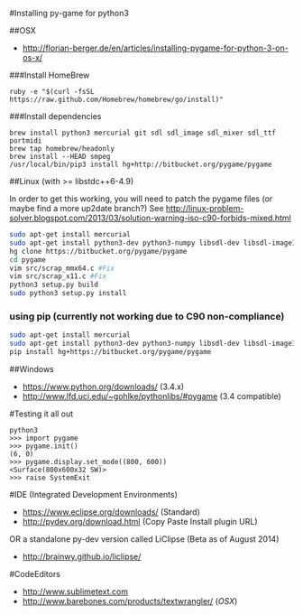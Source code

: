 #Installing py-game for python3

##OSX

* http://florian-berger.de/en/articles/installing-pygame-for-python-3-on-os-x/

###Install HomeBrew

```
ruby -e "$(curl -fsSL https://raw.github.com/Homebrew/homebrew/go/install)"
```

###Install dependencies

```
brew install python3 mercurial git sdl sdl_image sdl_mixer sdl_ttf portmidi
brew tap homebrew/headonly
brew install --HEAD smpeg
/usr/local/bin/pip3 install hg+http://bitbucket.org/pygame/pygame
```


##Linux (with >= libstdc++6-4.9)

In order to get this working, you will need to patch the pygame files (or maybe find a more up2date branch?)
See http://linux-problem-solver.blogspot.com/2013/03/solution-warning-iso-c90-forbids-mixed.html

```bash
sudo apt-get install mercurial
sudo apt-get install python3-dev python3-numpy libsdl-dev libsdl-image1.2-dev libsdl-mixer1.2-dev libsdl-ttf2.0-dev libsmpeg-dev libportmidi-dev libavformat-dev libswscale-dev libjpeg-dev libfreetype6-dev
hg clone https://bitbucket.org/pygame/pygame
cd pygame
vim src/scrap_mmx64.c #Fix
vim src/scrap_x11.c #Fix
python3 setup.py build
sudo python3 setup.py install
```

### using pip (currently not working due to C90 non-compliance)
```bash
sudo apt-get install mercurial
sudo apt-get install python3-dev python3-numpy libsdl-dev libsdl-image1.2-dev libsdl-mixer1.2-dev libsdl-ttf2.0-dev libsmpeg-dev libportmidi-dev libavformat-dev libswscale-dev libjpeg-dev libfreetype6-dev
pip install hg+https://bitbucket.org/pygame/pygame
```


##Windows

* https://www.python.org/downloads/ (3.4.x)
* http://www.lfd.uci.edu/~gohlke/pythonlibs/#pygame (3.4 compatible)

#Testing it all out

```
python3
>>> import pygame
>>> pygame.init()
(6, 0)
>>> pygame.display.set_mode((800, 600))
<Surface(800x600x32 SW)>
>>> raise SystemExit
```

#IDE (Integrated Development Environments)

* https://www.eclipse.org/downloads/ (Standard)
* http://pydev.org/download.html (Copy Paste Install plugin URL)

OR a standalone py-dev version called LiClipse (Beta as of August 2014)

* http://brainwy.github.io/liclipse/

#CodeEditors


* http://www.sublimetext.com
* http://www.barebones.com/products/textwrangler/ (*OSX*)

